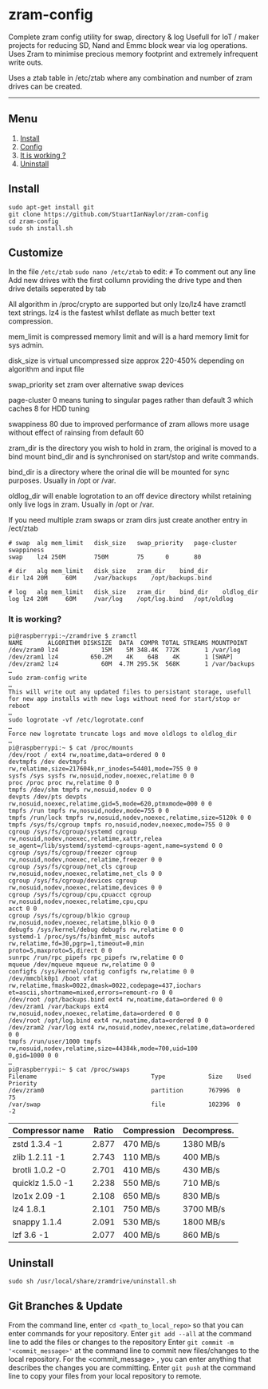 # zram-config
Complete zram config utility for swap, directory &amp; log 
Usefull for IoT / maker projects for reducing SD, Nand and Emmc block wear via log operations.
Uses Zram to minimise precious memory footprint and extremely infrequent write outs.

Uses a ztab table in /etc/ztab where any combination and number of zram drives can be created.

_____
## Menu
1. [Install](#install)
2. [Config](#config)
3. [It is working ?](#it-is-working)
4. [Uninstall](#uninstall-)

## Install
    sudo apt-get install git
    git clone https://github.com/StuartIanNaylor/zram-config
    cd zram-config
    sudo sh install.sh
    

## Customize
In the file `/etc/ztab` `sudo nano /etc/ztab` to edit:
`#` To comment out any line
Add new drives with the first collumn providing the drive type and then drive details seperated by tab

All algorithm in /proc/crypto are supported but only lzo/lz4 have zramctl text strings.
lz4 is the fastest whilst deflate as much better text compression.

mem_limit is compressed memory limit and will is a hard memory limit for sys admin.

disk_size is virtual uncompressed size approx 220-450% depending on algorithm and input file

swap_priority set zram over alternative swap devices

page-cluster 0 means tuning to singular pages rather than default 3 which caches 8 for HDD tuning

swappiness 80 due to improved performance of zram allows more usage without effect of rainsing from default 60

zram_dir is the directory you wish to hold in zram, the original is moved to a bind mount bind_dir and is synchronised on start/stop and write commands.

bind_dir is a directory where the orinal die will be mounted for sync purposes. Usually in /opt or /var.

oldlog_dir will enable logrotation to an off device directory whilst retaining only live logs in zram.  Usually in /opt or /var.

If you need multiple zram swaps or zram dirs just create another entry in /ect/ztab
```
# swap	alg	mem_limit	disk_size	swap_priority	page-cluster	swappiness
swap	lz4	250M		750M		75		0		80

# dir	alg	mem_limit	disk_size	zram_dir	bind_dir
dir	lz4	20M		60M		/var/backups	/opt/backups.bind

# log	alg	mem_limit	disk_size	zram_dir	bind_dir	oldlog_dir
log	lz4	20M		60M		/var/log	/opt/log.bind	/opt/oldlog
```



### It is working?
```
pi@raspberrypi:~/zramdrive $ zramctl
NAME       ALGORITHM DISKSIZE  DATA  COMPR TOTAL STREAMS MOUNTPOINT
/dev/zram0 lz4            15M    5M 348.4K  772K       1 /var/log
/dev/zram1 lz4         650.2M    4K    64B    4K       1 [SWAP]
/dev/zram2 lz4            60M  4.7M 295.5K  568K       1 /var/backups
…
sudo zram-config write
…
This will write out any updated files to persistant storage, usefull for new app installs with new logs without need for start/stop or reboot
…
sudo logrotate -vf /etc/logrotate.conf
…
Force new logrotate truncate logs and move oldlogs to oldlog_dir
…
pi@raspberrypi:~ $ cat /proc/mounts
/dev/root / ext4 rw,noatime,data=ordered 0 0
devtmpfs /dev devtmpfs rw,relatime,size=217604k,nr_inodes=54401,mode=755 0 0
sysfs /sys sysfs rw,nosuid,nodev,noexec,relatime 0 0
proc /proc proc rw,relatime 0 0
tmpfs /dev/shm tmpfs rw,nosuid,nodev 0 0
devpts /dev/pts devpts rw,nosuid,noexec,relatime,gid=5,mode=620,ptmxmode=000 0 0
tmpfs /run tmpfs rw,nosuid,nodev,mode=755 0 0
tmpfs /run/lock tmpfs rw,nosuid,nodev,noexec,relatime,size=5120k 0 0
tmpfs /sys/fs/cgroup tmpfs ro,nosuid,nodev,noexec,mode=755 0 0
cgroup /sys/fs/cgroup/systemd cgroup rw,nosuid,nodev,noexec,relatime,xattr,relea                                       se_agent=/lib/systemd/systemd-cgroups-agent,name=systemd 0 0
cgroup /sys/fs/cgroup/freezer cgroup rw,nosuid,nodev,noexec,relatime,freezer 0 0
cgroup /sys/fs/cgroup/net_cls cgroup rw,nosuid,nodev,noexec,relatime,net_cls 0 0
cgroup /sys/fs/cgroup/devices cgroup rw,nosuid,nodev,noexec,relatime,devices 0 0
cgroup /sys/fs/cgroup/cpu,cpuacct cgroup rw,nosuid,nodev,noexec,relatime,cpu,cpu                                       acct 0 0
cgroup /sys/fs/cgroup/blkio cgroup rw,nosuid,nodev,noexec,relatime,blkio 0 0
debugfs /sys/kernel/debug debugfs rw,relatime 0 0
systemd-1 /proc/sys/fs/binfmt_misc autofs rw,relatime,fd=30,pgrp=1,timeout=0,min                                       proto=5,maxproto=5,direct 0 0
sunrpc /run/rpc_pipefs rpc_pipefs rw,relatime 0 0
mqueue /dev/mqueue mqueue rw,relatime 0 0
configfs /sys/kernel/config configfs rw,relatime 0 0
/dev/mmcblk0p1 /boot vfat rw,relatime,fmask=0022,dmask=0022,codepage=437,iochars                                       et=ascii,shortname=mixed,errors=remount-ro 0 0
/dev/root /opt/backups.bind ext4 rw,noatime,data=ordered 0 0
/dev/zram1 /var/backups ext4 rw,nosuid,nodev,noexec,relatime,data=ordered 0 0
/dev/root /opt/log.bind ext4 rw,noatime,data=ordered 0 0
/dev/zram2 /var/log ext4 rw,nosuid,nodev,noexec,relatime,data=ordered 0 0
tmpfs /run/user/1000 tmpfs rw,nosuid,nodev,relatime,size=44384k,mode=700,uid=100                                       0,gid=1000 0 0
…
pi@raspberrypi:~ $ cat /proc/swaps
Filename                                Type            Size    Used    Priority
/dev/zram0                              partition       767996  0       75
/var/swap                               file            102396  0       -2

```



| Compressor name	     | Ratio	| Compression | Decompress. |
|------------------------|----------|-------------|-------------|
|zstd 1.3.4 -1	         | 2.877	| 470 MB/s	  | 1380 MB/s   |
|zlib 1.2.11 -1	         | 2.743    | 110 MB/s    | 400 MB/s    |
|brotli 1.0.2 -0	     | 2.701	| 410 MB/s	  | 430 MB/s    |
|quicklz 1.5.0 -1	     | 2.238	| 550 MB/s	  | 710 MB/s    |
|lzo1x 2.09 -1	         | 2.108	| 650 MB/s	  | 830 MB/s    |
|lz4 1.8.1	             | 2.101    | 750 MB/s    | 3700 MB/s   |
|snappy 1.1.4	         | 2.091	| 530 MB/s	  | 1800 MB/s   |
|lzf 3.6 -1	             | 2.077	| 400 MB/s	  | 860 MB/s    |


## Uninstall
```
sudo sh /usr/local/share/zramdrive/uninstall.sh
```


## Git Branches & Update
From the command line, enter `cd <path_to_local_repo>` so that you can enter commands for your repository.
Enter `git add --all` at the command line to add the files or changes to the repository
Enter `git commit -m '<commit_message>'` at the command line to commit new files/changes to the local repository. For the <commit_message> , you can enter anything that describes the changes you are committing.
Enter `git push`  at the command line to copy your files from your local repository to remote.
